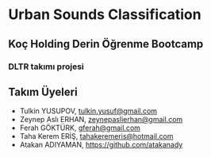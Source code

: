 # Urban Sounds Classification
## Koç Holding Derin Öğrenme Bootcamp
### DLTR takımı projesi

## Takım Üyeleri

- Tulkin YUSUPOV, <tulkin.yusuf@gmail.com>
- Zeynep Aslı ERHAN, <zeynepaslierhan@gmail.com>
- Ferah GÖKTÜRK, <gferah@gmail.com>
- Taha Kerem ERİŞ, <tahakeremeris@hotmail.com>
- Atakan ADIYAMAN, https://github.com/atakanady
